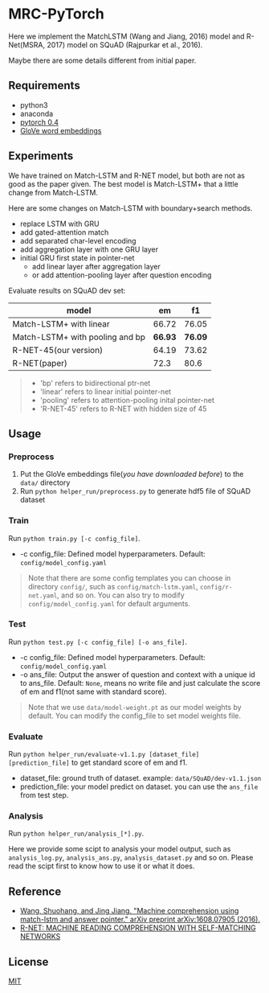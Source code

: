 # MRC-PyTorch

Here we implement the MatchLSTM (Wang and Jiang, 2016) model and R-Net(MSRA, 2017) model on SQuAD (Rajpurkar et al., 2016).

Maybe there are some details different from initial paper.

## Requirements

- python3
- anaconda
- [pytorch 0.4](https://github.com/pytorch/pytorch/tree/v0.4.0)
- [GloVe word embeddings](https://nlp.stanford.edu/projects/glove/)

## Experiments

We have trained on Match-LSTM and R-NET model, but both are not as good as the paper given. The best model is Match-LSTM+ 
that a little change from Match-LSTM. 

Here are some changes on Match-LSTM with boundary+search methods.
- replace LSTM with GRU
- add gated-attention match
- add separated char-level encoding
- add aggregation layer with one GRU layer
- initial GRU first state in pointer-net
    - add linear layer after aggregation layer
    - or add attention-pooling layer after question encoding

Evaluate results on SQuAD dev set:

model|em|f1
---|---|---|
Match-LSTM+ with linear|66.72|76.05
Match-LSTM+ with pooling and bp|**66.93**|**76.09**
R-NET-45(our version)|64.19|73.62
R-NET(paper)|72.3|80.6

> - 'bp' refers to bidirectional ptr-net
> - 'linear' refers to linear initial pointer-net
> - 'pooling' refers to attention-pooling inital pointer-net
> - 'R-NET-45' refers to R-NET with hidden size of 45


## Usage

### Preprocess

1. Put the GloVe embeddings file(*you have downloaded before*) to the `data/` directory
2. Run `python helper_run/preprocess.py` to generate hdf5 file of SQuAD dataset

### Train

Run `python train.py [-c config_file]`.

- -c config_file: Defined model hyperparameters. Default: `config/model_config.yaml`

> Note that there are some config templates you can choose in directory `config/`, such as `config/match-lstm.yaml`, `config/r-net.yaml`, and so on. You can also try to modify `config/model_config.yaml` for default arguments.

### Test

Run `python test.py [-c config_file] [-o ans_file]`.

- -c config_file: Defined model hyperparameters. Default: `config/model_config.yaml`
- -o ans_file: Output the answer of question and context with a unique id to ans_file. Default: `None`, means no write file and just calculate the score of em and f1(not same with standard score).

> Note that we use `data/model-weight.pt` as our model weights by default. You can modify the config_file to set model weights file.

### Evaluate

Run `python helper_run/evaluate-v1.1.py [dataset_file] [prediction_file]` to get standard score of em and f1.

- dataset_file: ground truth of dataset. example: `data/SQuAD/dev-v1.1.json`
- prediction_file: your model predict on dataset. you can use the `ans_file` from test step.

### Analysis

Run `python helper_run/analysis_[*].py`.

Here we provide some scipt to analysis your model output, such as `analysis_log.py`, `analysis_ans.py`, `analysis_dataset.py` and so on. Please read the scipt first to know how to use it or what it does.

## Reference

- [Wang, Shuohang, and Jing Jiang. "Machine comprehension using match-lstm and answer pointer." arXiv preprint arXiv:1608.07905 (2016).](https://arxiv.org/abs/1608.07905)
- [R-NET: MACHINE READING COMPREHENSION WITH SELF-MATCHING NETWORKS](https://www.microsoft.com/en-us/research/wp-content/uploads/2017/05/r-net.pdf)

## License

[MIT](https://github.com/laddie132/MRC-PyTorch/blob/master/LICENSE)

